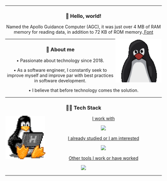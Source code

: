 <hr />
<div align="center">
  <h3>🖖 Hello, world!</h3>
  <p>
    Named the Apollo Guidance Computer (AGC), it was just over 4 MB of RAM
    memory for reading data, in addition to 72 KB of ROM memory.<a
      href="https://canalte.ch/cp2/p3d05"
    >
      Font</a
    >
  </p>
  <img height="140" align="right" src="./assets/tux.gif" />
</div>
<hr />
<div align="center">
  <h3>🧐 About me</h3>
  <p>• Passionate about technology since 2018.</p>
  <p>
    • As a software engineer, I constantly seek to improve myself and improve
    par with best practices in software development.
  </p>
  <p>• I believe that before technology comes the solution.</p>
</div>
<hr />
<div align="center">
  <h3>👨‍💻 Tech Stack</h3>
  <img height="140" align="left" src="./assets/tux-2.gif" />
  <div align="center">
    <a href="https://skillicons.dev">
      <p>I work with</p>
      <img
        height="40em"
        src="https://skillicons.dev/icons?i=nodejs,react,javascript,typescript,html,css,sass,bootstrap"
      />
      <p>I already studied or I am interested</p>
      <img height="40em" src="https://skillicons.dev/icons?i=c,python" />
      <p>Other tools I work or have worked</p>
      <img
        height="40em"
        src="https://skillicons.dev/icons?i=linux,figma,vscode,docker,postman,git,github,md"
      />
    </a>
  </div>
  <hr />
</div>
